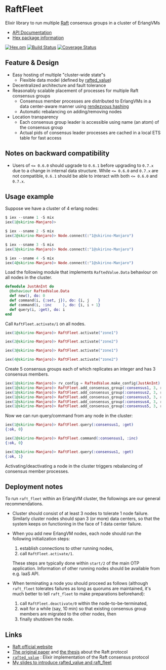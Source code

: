 # RaftFleet

Elixir library to run multiple [Raft](https://raft.github.io/) consensus groups in a cluster of ErlangVMs

- [API Documentation](http://hexdocs.pm/raft_fleet/)
- [Hex package information](https://hex.pm/packages/raft_fleet)

[![Hex.pm](http://img.shields.io/hexpm/v/raft_fleet.svg)](https://hex.pm/packages/raft_fleet)
[![Build Status](https://travis-ci.org/skirino/raft_fleet.svg)](https://travis-ci.org/skirino/raft_fleet)
[![Coverage Status](https://coveralls.io/repos/github/skirino/raft_fleet/badge.svg?branch=master)](https://coveralls.io/github/skirino/raft_fleet?branch=master)

## Feature & Design

- Easy hosting of multiple "cluster-wide state"s
    - Flexible data model (defined by [rafted_value](https://github.com/skirino/rafted_value))
- Decentralized architecture and fault tolerance
- Reasonably scalable placement of processes for multiple Raft consensus groups
    - Consensus member processes are distributed to ErlangVMs in a data center-aware manner using [rendezvous hashing](https://en.wikipedia.org/wiki/Rendezvous_hashing)
    - Automatic rebalancing on adding/removing nodes
- Location transparency
    - Each consensus group leader is accessible using name (an atom) of the consensus group
    - Actual pids of consensus leader processes are cached in a local ETS table for fast access

## Notes on backward compatibility

- Users of `<= 0.6.0` should upgrade to `0.6.1` before upgrading to `0.7.x` due to a change in internal data structure.
  While `<= 0.6.0` and `0.7.x` are not compatible, `0.6.1` should be able to interact with both `<= 0.6.0` and `0.7.x`.

## Usage example

Suppose we have a cluster of 4 erlang nodes:

```ex
$ iex --sname 1 -S mix
iex(1@skirino-Manjaro)>

$ iex --sname 2 -S mix
iex(2@skirino-Manjaro)> Node.connect(:"1@skirino-Manjaro")

$ iex --sname 3 -S mix
iex(3@skirino-Manjaro)> Node.connect(:"1@skirino-Manjaro")

$ iex --sname 4 -S mix
iex(4@skirino-Manjaro)> Node.connect(:"1@skirino-Manjaro")
```

Load the following module that implements `RaftedValue.Data` behaviour on all nodes in the cluster.

```ex
defmodule JustAnInt do
  @behaviour RaftedValue.Data
  def new(), do: 0
  def command(i, {:set, j}), do: {i, j    }
  def command(i, :inc     ), do: {i, i + 1}
  def query(i, :get), do: i
end
```

Call `RaftFleet.activate/1` on all nodes.

```ex
iex(1@skirino-Manjaro)> RaftFleet.activate("zone1")

iex(2@skirino-Manjaro)> RaftFleet.activate("zone2")

iex(3@skirino-Manjaro)> RaftFleet.activate("zone1")

iex(4@skirino-Manjaro)> RaftFleet.activate("zone2")
```

Create 5 consensus groups each of which replicates an integer and has 3 consensus members.

```ex
iex(1@skirino-Manjaro)> rv_config = RaftedValue.make_config(JustAnInt)
iex(1@skirino-Manjaro)> RaftFleet.add_consensus_group(:consensus1, 3, rv_config)
iex(1@skirino-Manjaro)> RaftFleet.add_consensus_group(:consensus2, 3, rv_config)
iex(1@skirino-Manjaro)> RaftFleet.add_consensus_group(:consensus3, 3, rv_config)
iex(1@skirino-Manjaro)> RaftFleet.add_consensus_group(:consensus4, 3, rv_config)
iex(1@skirino-Manjaro)> RaftFleet.add_consensus_group(:consensus5, 3, rv_config)
```

Now we can run query/command from any node in the cluster:

```ex
iex(1@skirino-Manjaro)> RaftFleet.query(:consensus1, :get)
{:ok, 0}

iex(2@skirino-Manjaro)> RaftFleet.command(:consensus1, :inc)
{:ok, 0}

iex(3@skirino-Manjaro)> RaftFleet.query(:consensus1, :get)
{:ok, 1}
```

Activating/deactivating a node in the cluster triggers rebalancing of consensus member processes.

## Deployment notes

To run `raft_fleet` within an ErlangVM cluster, the followings are our general recommendations.

- Cluster should consist of at least 3 nodes to tolerate 1 node failure.
  Similarly cluster nodes should span 3 (or more) data centers, so that the system keeps on functioning in the face of 1 data center failure.
- When you add new ErlangVM nodes, each node should run the following initialization steps:
    1. establish connections to other running nodes,
    2. call `RaftFleet.activate/1`.

  These steps are typically done within `start/2` of the main OTP application.
  Information of other running nodes should be available from e.g. IaaS API.
- When terminating a node you should proceed as follows
  (although `raft_fleet` tolerates failures as long as quorums are maintained,
  it's much better to tell `raft_fleet` to make preparations beforehand):
    1. call `RaftFleet.deactivate/0` within the node-to-be-terminated,
    2. wait for a while (say, 10 min) so that existing consensus group members are migrated to the other nodes, then
    3. finally shutdown the node.

## Links

- [Raft official website](https://raft.github.io/)
- [The original paper](http://ramcloud.stanford.edu/raft.pdf) and [the thesis](https://ramcloud.stanford.edu/~ongaro/thesis.pdf) about the Raft protocol
- [`rafted_value`](https://github.com/skirino/rafted_value) : Elixir implementation of the Raft consensus protocol
- [My slides to introduce rafted_value and raft_fleet](https://skirino.github.io/slides/raft_fleet.html#/)
